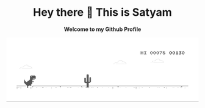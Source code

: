 
<div align="center">  

# Hey there :wave: This is Satyam
**Welcome to my Github Profile**

</div>

<img src="./dino.gif" alt="dino">
